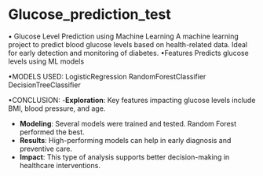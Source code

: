# Glucose_prediction_test
• Glucose Level Prediction using Machine Learning
A machine learning project to predict blood glucose levels based on health-related data. Ideal for early detection and monitoring of diabetes.
•Features
Predicts glucose levels using ML models

•MODELS USED:
LogisticRegression
RandomForestClassifier
DecisionTreeClassifier

•CONCLUSION:
-**Exploration**: Key features impacting glucose levels include BMI, blood pressure, and age.
- **Modeling**: Several models were trained and tested. Random Forest performed the best.
- **Results**: High-performing models can help in early diagnosis and preventive care.
- **Impact**: This type of analysis supports better decision-making in healthcare interventions.


